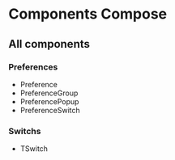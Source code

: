 # Components Compose

## All components
### Preferences
- Preference
- PreferenceGroup
- PreferencePopup
- PreferenceSwitch
### Switchs
- TSwitch